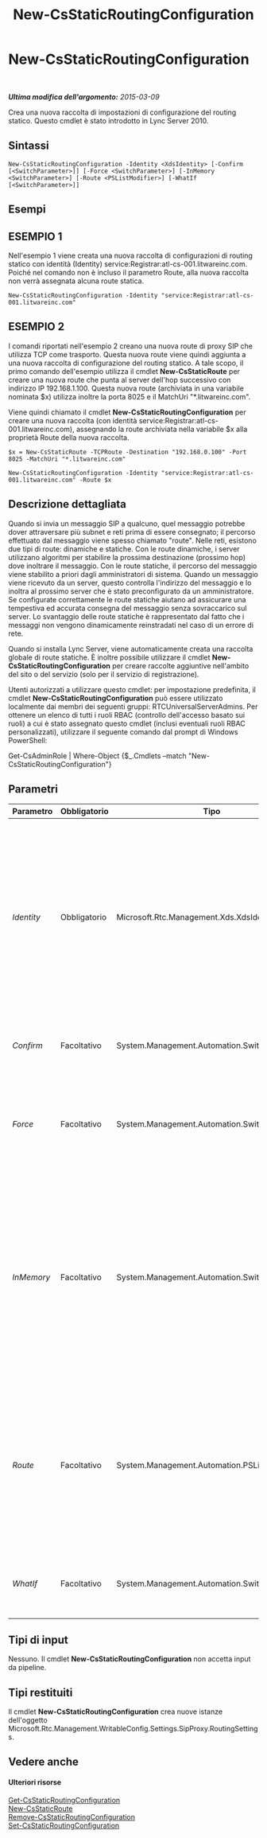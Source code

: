 ﻿---
title: New-CsStaticRoutingConfiguration
TOCTitle: New-CsStaticRoutingConfiguration
ms:assetid: 30d1736f-990f-46e8-931f-9247cd988244
ms:mtpsurl: https://technet.microsoft.com/it-it/library/Gg425811(v=OCS.15)
ms:contentKeyID: 49300086
ms.date: 08/24/2015
mtps_version: v=OCS.15
ms.translationtype: HT
---

# New-CsStaticRoutingConfiguration

 

_**Ultima modifica dell'argomento:** 2015-03-09_

Crea una nuova raccolta di impostazioni di configurazione del routing statico. Questo cmdlet è stato introdotto in Lync Server 2010.

## Sintassi

    New-CsStaticRoutingConfiguration -Identity <XdsIdentity> [-Confirm [<SwitchParameter>]] [-Force <SwitchParameter>] [-InMemory <SwitchParameter>] [-Route <PSListModifier>] [-WhatIf [<SwitchParameter>]]

## Esempi

## ESEMPIO 1

Nell'esempio 1 viene creata una nuova raccolta di configurazioni di routing statico con identità (Identity) service:Registrar:atl-cs-001.litwareinc.com. Poiché nel comando non è incluso il parametro Route, alla nuova raccolta non verrà assegnata alcuna route statica.

    New-CsStaticRoutingConfiguration -Identity "service:Registrar:atl-cs-001.litwareinc.com" 

## ESEMPIO 2

I comandi riportati nell'esempio 2 creano una nuova route di proxy SIP che utilizza TCP come trasporto. Questa nuova route viene quindi aggiunta a una nuova raccolta di configurazione del routing statico. A tale scopo, il primo comando dell'esempio utilizza il cmdlet **New-CsStaticRoute** per creare una nuova route che punta al server dell'hop successivo con indirizzo IP 192.168.1.100. Questa nuova route (archiviata in una variabile nominata $x) utilizza inoltre la porta 8025 e il MatchUri "\*.litwareinc.com".

Viene quindi chiamato il cmdlet **New-CsStaticRoutingConfiguration** per creare una nuova raccolta (con identità service:Registrar:atl-cs-001.litwareinc.com), assegnando la route archiviata nella variabile $x alla proprietà Route della nuova raccolta.

    $x = New-CsStaticRoute -TCPRoute -Destination "192.168.0.100" -Port 8025 -MatchUri "*.litwareinc.com"
    
    New-CsStaticRoutingConfiguration -Identity "service:Registrar:atl-cs-001.litwareinc.com" -Route $x

## Descrizione dettagliata

Quando si invia un messaggio SIP a qualcuno, quel messaggio potrebbe dover attraversare più subnet e reti prima di essere consegnato; il percorso effettuato dal messaggio viene spesso chiamato "route". Nelle reti, esistono due tipi di route: dinamiche e statiche. Con le route dinamiche, i server utilizzano algoritmi per stabilire la prossima destinazione (prossimo hop) dove inoltrare il messaggio. Con le route statiche, il percorso del messaggio viene stabilito a priori dagli amministratori di sistema. Quando un messaggio viene ricevuto da un server, questo controlla l'indirizzo del messaggio e lo inoltra al prossimo server che è stato preconfigurato da un amministratore. Se configurate correttamente le route statiche aiutano ad assicurare una tempestiva ed accurata consegna del messaggio senza sovraccarico sul server. Lo svantaggio delle route statiche è rappresentato dal fatto che i messaggi non vengono dinamicamente reinstradati nel caso di un errore di rete.

Quando si installa Lync Server, viene automaticamente creata una raccolta globale di route statiche. È inoltre possibile utilizzare il cmdlet **New-CsStaticRoutingConfiguration** per creare raccolte aggiuntive nell'ambito del sito o del servizio (solo per il servizio di registrazione).

Utenti autorizzati a utilizzare questo cmdlet: per impostazione predefinita, il cmdlet **New-CsStaticRoutingConfiguration** può essere utilizzato localmente dai membri dei seguenti gruppi: RTCUniversalServerAdmins. Per ottenere un elenco di tutti i ruoli RBAC (controllo dell'accesso basato sui ruoli) a cui è stato assegnato questo cmdlet (inclusi eventuali ruoli RBAC personalizzati), utilizzare il seguente comando dal prompt di Windows PowerShell:

Get-CsAdminRole | Where-Object {$\_.Cmdlets –match "New-CsStaticRoutingConfiguration"}

## Parametri


<table>
<colgroup>
<col style="width: 25%" />
<col style="width: 25%" />
<col style="width: 25%" />
<col style="width: 25%" />
</colgroup>
<thead>
<tr class="header">
<th>Parametro</th>
<th>Obbligatorio</th>
<th>Tipo</th>
<th>Descrizione</th>
</tr>
</thead>
<tbody>
<tr class="odd">
<td><p><em>Identity</em></p></td>
<td><p>Obbligatorio</p></td>
<td><p>Microsoft.Rtc.Management.Xds.XdsIdentity</p></td>
<td><p>Identificatore univoco della nuova raccolta di route statiche da creare. Le nuove raccolte possono essere create solo nell'ambito di servizio e possono essere assegnate solo al servizio di registrazione. A causa di ciò, la Identity di una nuova raccolta sarà simile a questa: -Identity &quot;service:Registrar:atl-cs-001.litwareinc.com&quot;.</p></td>
</tr>
<tr class="even">
<td><p><em>Confirm</em></p></td>
<td><p>Facoltativo</p></td>
<td><p>System.Management.Automation.SwitchParameter</p></td>
<td><p>Viene visualizzata una richiesta di conferma prima di eseguire il comando.</p></td>
</tr>
<tr class="odd">
<td><p><em>Force</em></p></td>
<td><p>Facoltativo</p></td>
<td><p>System.Management.Automation.SwitchParameter</p></td>
<td><p>Consente di evitare la visualizzazione di qualunque messaggio di errore non grave che potrebbe essere generato nel corso dell'esecuzione del comando.</p></td>
</tr>
<tr class="even">
<td><p><em>InMemory</em></p></td>
<td><p>Facoltativo</p></td>
<td><p>System.Management.Automation.SwitchParameter</p></td>
<td><p>Crea un riferimento a un oggetto senza eseguire realmente il commit dell'oggetto come modifica permanente. Se si assegna l'output del cmdlet chiamato con questo parametro a una variabile, è possibile apportare modifiche alle proprietà del riferimento all'oggetto e quindi eseguire il commit di queste modifiche chiamando il cmdlet Set- corrispondente.</p></td>
</tr>
<tr class="odd">
<td><p><em>Route</em></p></td>
<td><p>Facoltativo</p></td>
<td><p>System.Management.Automation.PSListModifier</p></td>
<td><p>Route statiche individuali gestite nella raccolta. Le route che devono essere aggiunte a una raccolta possono essere o copiate da un'altra raccolta o create usando il cmdlet <strong>New-CsStaticRoute</strong>. Per informazioni dettagliate, vedere gli esempi in questo argomento.</p></td>
</tr>
<tr class="even">
<td><p><em>WhatIf</em></p></td>
<td><p>Facoltativo</p></td>
<td><p>System.Management.Automation.SwitchParameter</p></td>
<td><p>Descrive ciò che accadrebbe se si eseguisse il comando senza eseguirlo realmente.</p></td>
</tr>
</tbody>
</table>


## Tipi di input

Nessuno. Il cmdlet **New-CsStaticRoutingConfiguration** non accetta input da pipeline.

## Tipi restituiti

Il cmdlet **New-CsStaticRoutingConfiguration** crea nuove istanze dell'oggetto Microsoft.Rtc.Management.WritableConfig.Settings.SipProxy.RoutingSettings.

## Vedere anche

#### Ulteriori risorse

[Get-CsStaticRoutingConfiguration](get-csstaticroutingconfiguration.md)  
[New-CsStaticRoute](new-csstaticroute.md)  
[Remove-CsStaticRoutingConfiguration](remove-csstaticroutingconfiguration.md)  
[Set-CsStaticRoutingConfiguration](set-csstaticroutingconfiguration.md)

